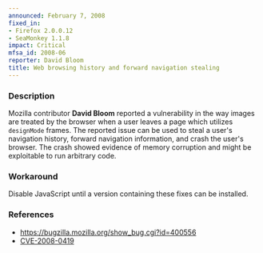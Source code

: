 ```yaml
---
announced: February 7, 2008
fixed_in:
- Firefox 2.0.0.12
- SeaMonkey 1.1.8
impact: Critical
mfsa_id: 2008-06
reporter: David Bloom
title: Web browsing history and forward navigation stealing
---
```


<h3>Description</h3>

<p>Mozilla contributor <strong>David Bloom</strong> reported a
vulnerability in the way images are treated by the browser when a
user leaves a page which utilizes <code>designMode</code> frames.
The reported issue can be used to steal a user's navigation history,
forward navigation information, and crash the user's browser.
The crash showed evidence of memory corruption and might be exploitable
to run arbitrary code.</p>

<h3>Workaround</h3>

<p>Disable JavaScript until a version containing these fixes can be installed.</p>

<h3>References</h3>

<ul>
  <li><a href="https://bugzilla.mozilla.org/show_bug.cgi?id=400556">
      https://bugzilla.mozilla.org/show_bug.cgi?id=400556</a></li>

  <li><a class="ex-ref" href="http://cve.mitre.org/cgi-bin/cvename.cgi?name=CVE-2008-0419">
       CVE-2008-0419</a></li>

</ul>



